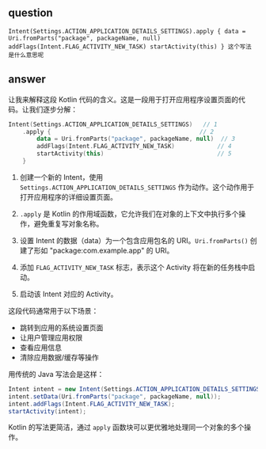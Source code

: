 ## question
```
Intent(Settings.ACTION_APPLICATION_DETAILS_SETTINGS).apply { data = Uri.fromParts("package", packageName, null) addFlags(Intent.FLAG_ACTIVITY_NEW_TASK) startActivity(this) } 这个写法 是什么意思呢
```

## answer
让我来解释这段 Kotlin 代码的含义。这是一段用于打开应用程序设置页面的代码。让我们逐步分解：

```kotlin
Intent(Settings.ACTION_APPLICATION_DETAILS_SETTINGS)   // 1
    .apply {                                          // 2
        data = Uri.fromParts("package", packageName, null)  // 3
        addFlags(Intent.FLAG_ACTIVITY_NEW_TASK)            // 4
        startActivity(this)                                // 5
    }
```

1. 创建一个新的 Intent，使用 `Settings.ACTION_APPLICATION_DETAILS_SETTINGS` 作为动作。这个动作用于打开应用程序的详细设置页面。

2. `.apply` 是 Kotlin 的作用域函数，它允许我们在对象的上下文中执行多个操作，避免重复写对象名称。

3. 设置 Intent 的数据（data）为一个包含应用包名的 URI。`Uri.fromParts()` 创建了形如 "package:com.example.app" 的 URI。

4. 添加 `FLAG_ACTIVITY_NEW_TASK` 标志，表示这个 Activity 将在新的任务栈中启动。

5. 启动该 Intent 对应的 Activity。

这段代码通常用于以下场景：
- 跳转到应用的系统设置页面
- 让用户管理应用权限
- 查看应用信息
- 清除应用数据/缓存等操作

用传统的 Java 写法会是这样：
```java
Intent intent = new Intent(Settings.ACTION_APPLICATION_DETAILS_SETTINGS);
intent.setData(Uri.fromParts("package", packageName, null));
intent.addFlags(Intent.FLAG_ACTIVITY_NEW_TASK);
startActivity(intent);
```

Kotlin 的写法更简洁，通过 `apply` 函数块可以更优雅地处理同一个对象的多个操作。